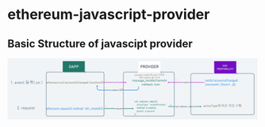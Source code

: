 # ethereum-javascript-provider

## Basic Structure of javascipt provider
![ethereumJavascriptProvider](https://github.com/PowerStream3604/ethereum-javascript-provider/blob/main/ethereum-javascript-provider-structure.png)
